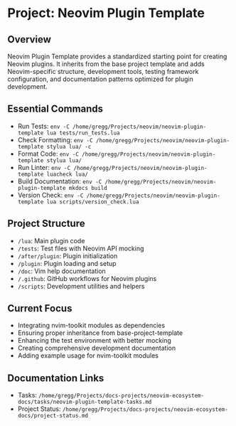 # Project: Neovim Plugin Template

## Overview
Neovim Plugin Template provides a standardized starting point for creating Neovim plugins. It inherits from the base project template and adds Neovim-specific structure, development tools, testing framework configuration, and documentation patterns optimized for plugin development.

## Essential Commands
- Run Tests: `env -C /home/gregg/Projects/neovim/neovim-plugin-template lua tests/run_tests.lua`
- Check Formatting: `env -C /home/gregg/Projects/neovim/neovim-plugin-template stylua lua/ -c`
- Format Code: `env -C /home/gregg/Projects/neovim/neovim-plugin-template stylua lua/`
- Run Linter: `env -C /home/gregg/Projects/neovim/neovim-plugin-template luacheck lua/`
- Build Documentation: `env -C /home/gregg/Projects/neovim/neovim-plugin-template mkdocs build`
- Version Check: `env -C /home/gregg/Projects/neovim/neovim-plugin-template lua scripts/version_check.lua`

## Project Structure
- `/lua`: Main plugin code
- `/tests`: Test files with Neovim API mocking
- `/after/plugin`: Plugin initialization
- `/plugin`: Plugin loading and setup
- `/doc`: Vim help documentation
- `/.github`: GitHub workflows for Neovim plugins
- `/scripts`: Development utilities and helpers

## Current Focus
- Integrating nvim-toolkit modules as dependencies
- Ensuring proper inheritance from base-project-template
- Enhancing the test environment with better mocking
- Creating comprehensive development documentation
- Adding example usage for nvim-toolkit modules

## Documentation Links
- Tasks: `/home/gregg/Projects/docs-projects/neovim-ecosystem-docs/tasks/neovim-plugin-template-tasks.md`
- Project Status: `/home/gregg/Projects/docs-projects/neovim-ecosystem-docs/project-status.md`